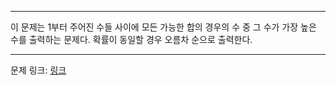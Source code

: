 ***

이 문제는 1부터 주어진 수들 사이에 모든 가능한 합의 경우의 수 중 그 수가 가장 높은 수를 출력하는 문제다. 확률이 동일할 경우 오름차 순으로 출력한다.

***
문제 링크: [링크](https://swexpertacademy.com/main/code/problem/problemDetail.do?contestProbId=AWkIlHWqBYcDFAXC&categoryId=AWkIlHWqBYcDFAXC&categoryType=CODE&problemTitle=&orderBy=PASS_RATE&selectCodeLang=ALL&select-1=)
